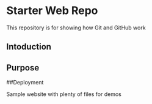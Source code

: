 # Starter Web Repo

This repository is for showing how Git and GitHub work
## Intoduction

## Purpose

##Deployment

Sample website with plenty of files for demos